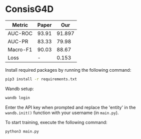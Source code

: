 # ConsisG4D
| Metric | Paper | Our |
| --- | --- | --- |
| AUC-ROC | 93.91 | 91.897 |
| AUC-PR | 83.33 | 79.98 |
| Macro-F1 | 90.03 | 88.67 |
| Loss | - | 0.153 |

Install required packages by running the following command:
```bash
pip3 install -r requirements.txt
``` 

Wandb setup:
```bash
wandb login
```
Enter the API key when prompted and replace the 'entity' in the `wandb.init()` function with your username (in `main.py`).

To start training, execute the following command:
```bash
python3 main.py
```
